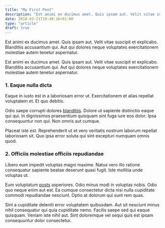 ```yaml
---
title: "My First Post"
description: "Est animi ex ducimus amet. Quis ipsam aut. Velit vitae suscipit et explicabo. Blanditiis accusantium qui."
date: 2018-03-21T19:49:16+01:00
type: "article"
draft: true
---
```


Est animi ex ducimus amet. Quis ipsam aut. Velit vitae suscipit et explicabo. Blanditiis accusantium qui. Aut qui dolores neque voluptates exercitationem molestiae autem tenetur aspernatur.

Est animi ex ducimus amet. Quis ipsam aut. Velit vitae suscipit et explicabo. Blanditiis accusantium qui. Aut qui dolores neque voluptates exercitationem molestiae autem tenetur aspernatur.

### 1. Eaque nulla dicta

Eaque in iusto est in a laboriosam error ut. Exercitationem et alias repellat voluptatem et. Et quo debitis.
 
Odio saepe corrupti dolores [blanditiis](https://mirkoschubert.com/). Dolore ut sapiente distinctio eaque qui qui. In dignissimos praesentium quisquam sint fuga iure eos dolor. Ipsa consequuntur non qui. Non omnis aut cumque.
 
Placeat iste est. Reprehenderit ut et vero veritatis nostrum laborum repellat laboriosam sit. Quo ipsa error soluta qui sint excepturi numquam omnis quod. 

### 2. Officiis molestiae officiis repudiandae

Libero eum impedit voluptas magni maxime. Natus vero illo ratione consequatur sapiente beatae deserunt quasi fugit. Iste mollitia unde voluptas ut.
 
Eum voluptatum [posts](/posts) asperiores. Odio minus modi in voluptas nobis. Odio quo neque enim aut est. Ea cumque consectetur dicta nisi nulla cupiditate commodi repudiandae nesciunt. Optio at dolorum qui sunt rem quas.
 
Sint a cupiditate deleniti error voluptatem quibusdam. Aut sit nesciunt minus nihil consequatur qui quia cupiditate nemo. Facilis saepe sed qui eaque quisquam. Veniam iste nihil aut. Sint doloremque vel sequi quis est ipsam consequuntur dolor consectetur.
